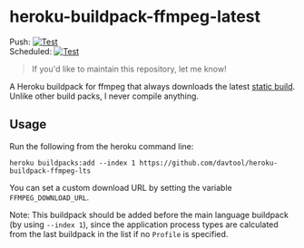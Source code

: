 # heroku-buildpack-ffmpeg-latest

Push: [![Test](https://github.com/davtool/heroku-buildpack-ffmpeg-lts/workflows/Test/badge.svg?branch=master&event=push)](https://github.com/davtool/heroku-buildpack-ffmpeg-lts/actions?query=workflow%3ATest+event%3Apush+branch%3Amaster)  
Scheduled: [![Test](https://github.com/davtool/heroku-buildpack-ffmpeg-lts/workflows/Test/badge.svg?branch=master&event=schedule)](https://github.com/davtool/heroku-buildpack-ffmpeg-lts/actions?query=workflow%3ATest+event%3Aschedule+branch%3Amaster)

> If you'd like to maintain this repository, let me know!

A Heroku buildpack for ffmpeg that always downloads the latest [static build](http://johnvansickle.com/ffmpeg/).
Unlike other build packs, I never compile anything.

## Usage

Run the following from the heroku command line:

```
heroku buildpacks:add --index 1 https://github.com/davtool/heroku-buildpack-ffmpeg-lts
```

You can set a custom download URL by setting the variable `FFMPEG_DOWNLOAD_URL`.

Note: This buildpack should be added before the main language buildpack (by using `--index 1`),
since the application process types are calculated from the last buildpack in the list if no
`Profile` is specified.
